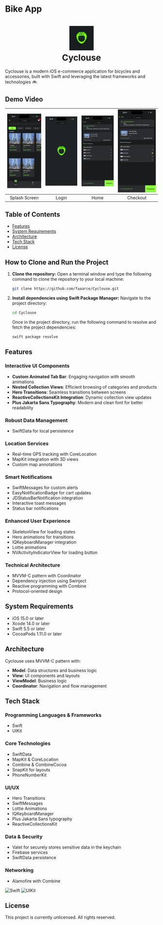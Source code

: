 # Bike App

<div align="center">
    <h1>
        <img src="https://github.com/faaarce/Cyclouse/blob/development/Documentation/Images/1730818650581.jpg" width="80px"><br/>
        Cyclouse
    </h1>
</div>

Cyclouse is a modern iOS e-commerce application for bicycles and accessories, built with Swift and leveraging the latest frameworks and technologies 🚲

## Demo Video

| ![Splash Screen](https://github.com/faaarce/Cyclouse/blob/development/Documentation/GIFs/RocketSim_Recording_iPhone_16_Pro_6.3_2024-11-24_16.21.59.gif?raw=true) | ![Home](https://github.com/faaarce/Cyclouse/blob/development/Documentation/GIFs/RocketSim_Recording_iPhone_16_Pro_6.3_2024-11-24_16.22.45.gif?raw=true) | ![Map](https://github.com/faaarce/Cyclouse/blob/development/Documentation/GIFs/RocketSim_Recording_iPhone_16_Pro_6.3_2024-11-24_16.23.28.gif?raw=true) | ![Payment](https://github.com/faaarce/Cyclouse/blob/development/Documentation/GIFs/RocketSim_Recording_iPhone_16_Pro_6.3_2024-11-24_16.23.58.gif?raw=true) | 
|:---:|:---:|:---:|:---:|
| Splash Screen | Login | Home | Checkout |


## Table of Contents

- [Features](#features)
- [System Requirements](#system-requirements)
- [Architecture](#architecture)
- [Tech Stack](#tech-stack)
- [License](#license)

## How to Clone and Run the Project

1. **Clone the repository:**
   Open a terminal window and type the following command to clone the repository to your local machine:

   ```bash
   git clone https://github.com/faaarce/Cyclouse.git
   ```

2. **Install dependencies using Swift Package Manager:** 
   Navigate to the project directory:

   ```bash
   cd Cyclouse
   ```

   Once in the project directory, run the following command to resolve and fetch the project dependencies:

   ```bash
   swift package resolve
   ```

## Features

### Interactive UI Components

- **Custom Animated Tab Bar**: Engaging navigation with smooth animations
- **Nested Collection Views**: Efficient browsing of categories and products
- **Hero Transitions**: Seamless transitions between screens
- **ReactiveCollectionsKit Integration**: Dynamic collection view updates
- **Plus Jakarta Sans Typography**: Modern and clean font for better readability

### Robust Data Management

- SwiftData for local persistence

### Location Services

- Real-time GPS tracking with CoreLocation
- MapKit integration with 3D views
- Custom map annotations

### Smart Notifications

- SwiftMessages for custom alerts
- EasyNotificationBadge for cart updates
- JDStatusBarNotification integration
- Interactive toast messages
- Status bar notifications

### Enhanced User Experience

- SkeletonView for loading states
- Hero animations for transitions
- IQKeyboardManager integration
- Lottie animations
- NVActivityIndicatorView for loading button

### Technical Architecture

- MVVM-C pattern with Coordinator
- Dependency injection using Swinject
- Reactive programming with Combine
- Protocol-oriented design

## System Requirements

- iOS 15.0 or later
- Xcode 14.0 or later
- Swift 5.5 or later
- CocoaPods 1.11.0 or later

## Architecture

Cyclouse uses MVVM-C pattern with:

- **Model**: Data structures and business logic
- **View**: UI components and layouts
- **ViewModel**: Business logic
- **Coordinator**: Navigation and flow management

## Tech Stack

### Programming Languages & Frameworks

- Swift
- UIKit

### Core Technologies

- SwiftData
- MapKit & CoreLocation
- Combine & CombineCocoa
- SnapKit for layouts
- PhoneNumberKit

### UI/UX

- Hero Transitions
- SwiftMessages
- Lottie Animations
- IQKeyboardManager
- Plus Jakarta Sans typography
- ReactiveCollectionsKit

### Data & Security

- Valet for securely stores sensitive data in the keychain
- Firebase services
- SwiftData persistence

### Networking

- Alamofire with Combine

![Swift](https://img.shields.io/badge/swift-F54A2A?style=for-the-badge&logo=swift&logoColor=white)
![UIKit](https://img.shields.io/badge/UIKit-F54A2A?style=for-the-badge&logo=swift&logoColor=white)

## License

This project is currently unlicensed. All rights reserved.